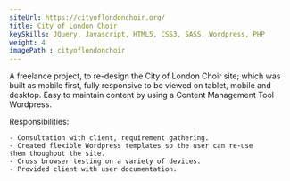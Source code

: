 ```yaml
---
siteUrl: https://cityoflondonchoir.org/
title: City of London Choir
keySkills: JQuery, Javascript, HTML5, CSS3, SASS, Wordpress, PHP
weight: 4
imagePath : cityoflondonchoir
---
```


A freelance project, to re-design the City of London Choir site; which was built as mobile first, fully responsive to be viewed on tablet, mobile and desktop. Easy to maintain content by using a Content Management Tool Wordpress.

Responsibilities:

	- Consultation with client, requirement gathering.
	- Created flexible Wordpress templates so the user can re-use 
	them thoughout the site.
	- Cross browser testing on a variety of devices.
	- Provided client with user documentation.